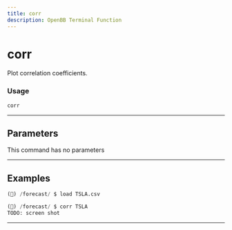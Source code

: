 ```yaml
---
title: corr
description: OpenBB Terminal Function
---
```


# corr

Plot correlation coefficients.

### Usage

```python
corr
```

---

## Parameters

This command has no parameters



---

## Examples

```python
(🦋) /forecast/ $ load TSLA.csv

(🦋) /forecast/ $ corr TSLA
TODO: screen shot
```
---
